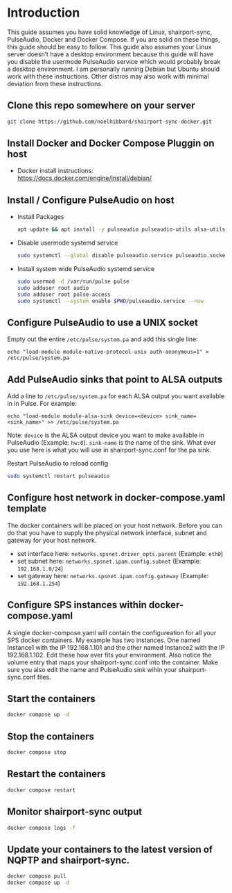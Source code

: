 # Introduction
This guide assumes you have solid knowledge of Linux, shairport-sync, PulseAudio, Docker and Docker Compose. If you are solid on these things, this guide should be easy to follow. This guide also assumes your Linux server doesn’t have a desktop environment because this guide will have you disable the usermode PulseAudio service which would probably break a desktop environment. I am personally running Debian but Ubuntu should work with these instructions. Other distros may also work with minimal deviation from these instructions.

## Clone this repo somewhere on your server
```bash
git clone https://github.com/noelhibbard/shairport-sync-docker.git
```

## Install Docker and Docker Compose Pluggin on host
- Docker install instructions: https://docs.docker.com/engine/install/debian/

## Install / Configure PulseAudio on host
- Install Packages
    ```bash
    apt update && apt install -y pulseaudio pulseaudio-utils alsa-utils
    ```
- Disable usermode systemd service
    ```bash
    sudo systemctl --global disable pulseaudio.service pulseaudio.socket
    ```
- Install system wide PulseAudio systemd service
    ```bash
    sudo usermod -d /var/run/pulse pulse
    sudo adduser root audio
    sudo adduser root pulse-access
    sudo systemctl --system enable $PWD/pulseaudio.service --now
    ```
## Configure PulseAudio to use a UNIX socket
Empty out the entire ```/etc/pulse/system.pa``` and add this single line:
```
echo "load-module module-native-protocol-unix auth-anonymous=1" > /etc/pulse/system.pa
```

## Add PulseAudio sinks that point to ALSA outputs
Add a line to ```/etc/pulse/system.pa``` for each ALSA output you want available in in Pulse. For example:
```
echo "load-module module-alsa-sink device=<device> sink_name=<sink_name>" >> /etc/pulse/system.pa
```
Note: ```device``` is the ALSA output device you want to make available in PulseAudio (Example: ```hw:0```). ```sink-name``` is the name of the sink. What ever you use here is what you will use in shairport-sync.conf for the pa sink.

Restart PulseAudio to reload config
```bash
sudo systemctl restart pulseaudio
```

## Configure host network in docker-compose.yaml template
The docker containers will be placed on your host network. Before you can do that you have to supply the physical network interface, subnet and gateway for your host network.
- set interface here: ```networks.spsnet.driver_opts.parent``` (Example: ```eth0```)
- set subnet here: ```networks.spsnet.ipam.config.subnet``` (Example: ```192.168.1.0/24```)
- set gateway here: ```networks.spsnet.ipam.config.gateway``` (Example: ```192.168.1.254```)

## Configure SPS instances within docker-compose.yaml
A single docker-compose.yaml will contain the configureation for all your SPS docker containers. My example has two instances. One named Instance1 with the IP 192.168.1.101 and the other named Instance2 with the IP 192.168.1.102. Edit these how ever fits your environment. Also notice the volume entry that maps your shairport-sync.conf into the container. Make sure you also edit the name and PulseAudio sink wihin your shairport-sync.conf files.

## Start the containers
```bash
docker compose up -d
```

## Stop the containers
```bash
docker compose stop
```

## Restart the containers
```bash
docker compose restart
```

## Monitor shairport-sync output
```bash
docker compose logs -f
```

## Update your containers to the latest version of NQPTP and shairport-sync.
```bash
docker compose pull
docker compose up -d
```
